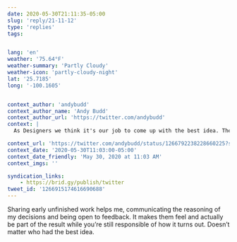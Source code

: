 ```yaml
---
date: 2020-05-30T21:11:35-05:00
slug: 'reply/21-11-12'
type: 'replies'
tags:


lang: 'en'
weather: '75.64°F'
weather-summary: 'Partly Cloudy'
weather-icon: 'partly-cloudy-night'
lat: '25.7185'
long: '-100.1605'


context_author: 'andybudd'
context_author_name: 'Andy Budd'
context_author_url: 'https://twitter.com/andybudd'
context: |
  As Designers we think it's our job to come up with the best idea. The one that will best solve our users problems, and therefore our stakeholder problems. In truth our job is to come up with the least objectionable idea. The one we can safely navigate through the various gates.

context_url: 'https://twitter.com/andybudd/status/1266792238228660225?s=12'
context_date: '2020-05-30T11:03:00-05:00'
context_date_friendly: 'May 30, 2020 at 11:03 AM'
context_imgs: ''

syndication_links:
    - https://brid.gy/publish/twitter
tweet_id: '1266915174616690688'
---
```

Sharing early unfinished work helps me, communicating the reasoning of my decisions and being open to feedback. It makes them feel and actually be part of the result while you’re still responsible of how it turns out. Doesn’t matter who had the best idea.